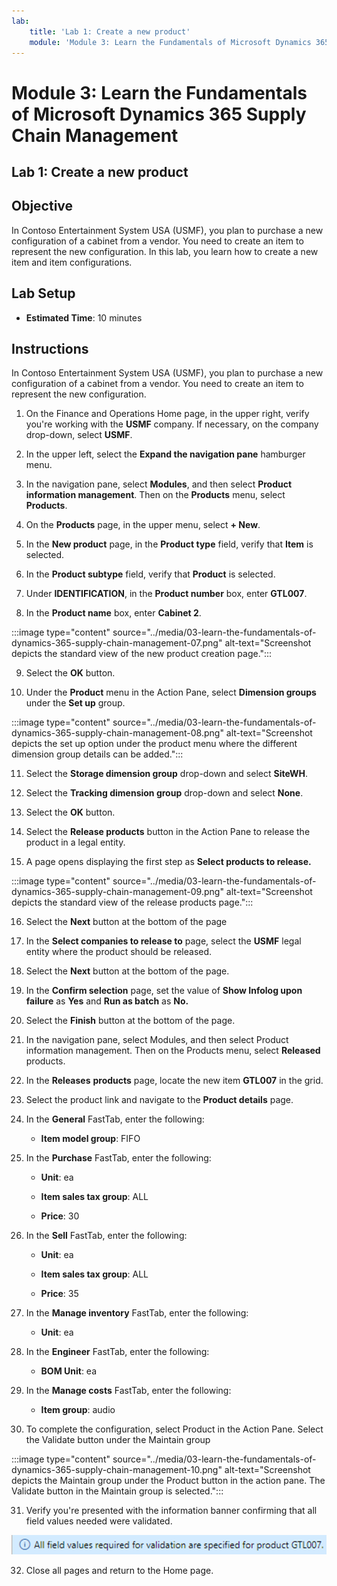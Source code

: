 ```yaml
---
lab:
    title: 'Lab 1: Create a new product'
    module: 'Module 3: Learn the Fundamentals of Microsoft Dynamics 365 Supply Chain Management'
---
```


# Module 3: Learn the Fundamentals of Microsoft Dynamics 365 Supply Chain Management

## Lab 1: Create a new product

## Objective

In Contoso Entertainment System USA (USMF), you plan to purchase a new configuration of a cabinet from a vendor. You need to create an item to represent the new configuration. In this lab, you learn how to create a new item and item configurations.

## Lab Setup

   - **Estimated Time**: 10 minutes

## Instructions

In Contoso Entertainment System USA (USMF), you plan to purchase a new configuration of a cabinet from a vendor. You need to create an item to represent the new configuration.

1. On the Finance and Operations Home page, in the upper right, verify you're working with the **USMF** company. If necessary, on the company drop-down, select **USMF**.

2. In the upper left, select the **Expand the navigation pane** hamburger menu.

3. In the navigation pane, select **Modules**, and then select **Product information management**. Then on the **Products** menu, select **Products**.

4. On the **Products** page, in the upper menu, select **+ New**.

5. In the **New product** page, in the **Product type** field, verify that **Item** is selected.

6. In the **Product subtype** field, verify that **Product** is selected.

7. Under **IDENTIFICATION**, in the **Product number** box, enter **GTL007**.

8. In the **Product name** box, enter **Cabinet 2**.

:::image type="content" source="../media/03-learn-the-fundamentals-of-dynamics-365-supply-chain-management-07.png" alt-text="Screenshot depicts the standard view of the new product creation page.":::

9. Select the **OK** button.

10. Under the **Product** menu in the Action Pane, select **Dimension groups** under the **Set up** group.

:::image type="content" source="../media/03-learn-the-fundamentals-of-dynamics-365-supply-chain-management-08.png" alt-text="Screenshot depicts the set up option under the product menu where the different dimension group details can be added.":::

11. Select the **Storage dimension group** drop-down and select **SiteWH**.

12. Select the **Tracking dimension group** drop-down and select **None**.

13. Select the **OK** button.

14. Select the **Release products** button in the Action Pane to release the product in a legal entity.

15. A page opens displaying the first step as **Select products to release.**

:::image type="content" source="../media/03-learn-the-fundamentals-of-dynamics-365-supply-chain-management-09.png" alt-text="Screenshot depicts the standard view of the release products page.":::

16. Select the **Next** button at the bottom of the page

17. In the **Select companies to release to** page, select the **USMF** legal entity where the product should be released.

18. Select the **Next** button at the bottom of the page.

19. In the **Confirm selection** page, set the value of **Show Infolog upon failure** as **Yes** and **Run as batch** as **No.**

20. Select the **Finish** button at the bottom of the page.

21. In the navigation pane, select Modules, and then select Product information management. Then on the Products menu, select **Released** products.

22. In the **Releases** **products** page, locate the new item **GTL007** in the grid. 

23. Select the product link and navigate to the **Product details** page.

24. In the **General** FastTab, enter the following:

	- **Item model group**: FIFO

25. In the **Purchase** FastTab, enter the following:

	- **Unit**: ea

	- **Item sales tax group**: ALL

	- **Price**: 30

26. In the **Sell** FastTab, enter the following:

	- **Unit**: ea

	- **Item sales tax group**: ALL

	- **Price**: 35

27. In the **Manage inventory** FastTab, enter the following:

	- **Unit**: ea

28. In the **Engineer** FastTab, enter the following:

	- **BOM Unit**: ea

29. In the **Manage costs** FastTab, enter the following:

	- **Item group**: audio

30. To complete the configuration, select Product in the Action Pane. Select the Validate button under the Maintain group

:::image type="content" source="../media/03-learn-the-fundamentals-of-dynamics-365-supply-chain-management-10.png" alt-text="Screenshot depicts the Maintain group under the Product button in the action pane. The Validate button in the Maintain group is selected.":::

31. Verify you're presented with the information banner confirming that all field values needed were validated.

![Screenshot depicts information banner confirming that all field values needed were validated. ](../media/03-learn-the-fundamentals-of-dynamics-365-supply-chain-management-11.png)

32. Close all pages and return to the Home page.
